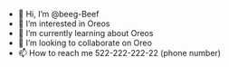 - 👋 Hi, I’m @beeg-Beef
- 👀 I’m interested in Oreos
- 🌱 I’m currently learning about Oreos
- 💞️ I’m looking to collaborate on Oreo
- 📫 How to reach me 522-222-222-22 (phone number)

<!---
beeg-Beef/beeg-Beef is a ✨ special ✨ repository because its `README.md` (this file) appears on your GitHub profile.
You can click the Preview link to take a look at your changes.
--->

